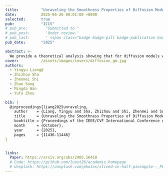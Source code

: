 ```yaml
---
title:          "Unraveling the Smoothness Properties of Diffusion Models: A Gaussian Mixture Perspective"
date:           2025-06-26 00:01:00 +0800
selected:       true
pub:            "ICCV"
# pub_pre:        "Submitted to "
# pub_post:       'Under review.'
# pub_last:       ' <span class="badge badge-pill badge-publication badge-success">Spotlight</span>'
pub_date:       "2025"

abstract: >-
  We provide a theoretical analysis showing that for diffusion models with Gaussian mixture data, the diffusion process preserves the mixture structure; we derive tight, component-independent bounds on Lipschitz constants and second moments, and establish error guarantees for diffusion solvers—offering deeper insights into the diffusion dynamics under common data distributions.
cover:          /assets/images/covers/diffusion_gm.jpg
authors:
  - Yingyu Liang@
  - Zhizhou Sha
  - Zhenmei Shi
  - Zhao Song
  - Mingda Wan
  - Yufa Zhou

bib: |
  @inproceedings{liang2025unraveling,
    author    = {Liang, Yingyu and Sha, Zhizhou and Shi, Zhenmei and Song, Zhao and Wan, Mingda and Zhou, Yufa},
    title     = {Unraveling the Smoothness Properties of Diffusion Models: A Gaussian Mixture Perspective},
    booktitle = {Proceedings of the IEEE/CVF International Conference on Computer Vision (ICCV)},
    month     = {October},
    year      = {2025},
    pages     = {11436-11446}
}


links:
  Paper: https://arxiv.org/abs/2405.16418
  # Code: https://github.com/luost26/academic-homepage
  # Unsplash: https://unsplash.com/photos/sliced-in-half-pineapple--_PLJZmHZzk
---
```

